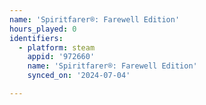 ```yaml
---
name: 'Spiritfarer®: Farewell Edition'
hours_played: 0
identifiers:
  - platform: steam
    appid: '972660'
    name: 'Spiritfarer®: Farewell Edition'
    synced_on: '2024-07-04'

---
```

